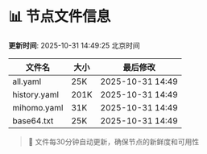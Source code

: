 # 📊 节点文件信息

**更新时间**: 2025-10-31 14:49:25 北京时间

| 文件名 | 大小 | 最后修改 |
|--------|------|----------|
| all.yaml | 25K | 2025-10-31 14:49 |
| history.yaml | 201K | 2025-10-31 14:49 |
| mihomo.yaml | 31K | 2025-10-31 14:49 |
| base64.txt | 25K | 2025-10-31 14:49 |

> 🔄 文件每30分钟自动更新，确保节点的新鲜度和可用性
